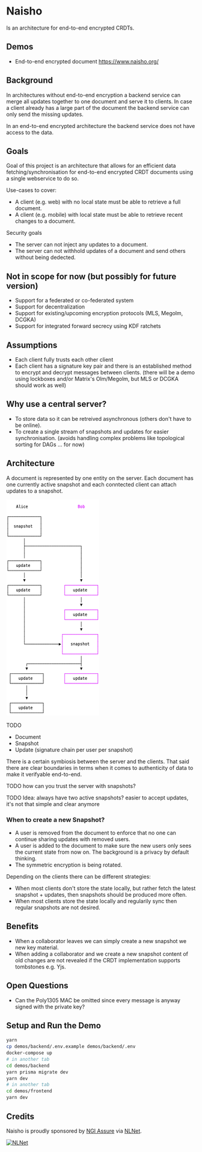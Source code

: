 # Naisho

Is an architecture for end-to-end encrypted CRDTs.

## Demos

- End-to-end encrypted document https://www.naisho.org/

## Background

In architectures without end-to-end encryption a backend service can merge all updates together to one document and serve it to clients. In case a client already has a large part of the document the backend service can only send the missing updates.

In an end-to-end encrypted architecture the backend service does not have access to the data.

## Goals

Goal of this project is an architecture that allows for an efficient data fetching/synchronisation for end-to-end encrypted CRDT documents using a single webservice to do so.

Use-cases to cover:

- A client (e.g. web) with no local state must be able to retrieve a full document.
- A client (e.g. mobile) with local state must be able to retrieve recent changes to a document.

Security goals

- The server can not inject any updates to a document.
- The server can not withhold updates of a document and send others without being dedected.

## Not in scope for now (but possibly for future version)

- Support for a federated or co-federated system
- Support for decentralization
- Support for existing/upcoming encryption protocols (MLS, Megolm, DCGKA)
- Support for integrated forward secrecy using KDF ratchets

## Assumptions

- Each client fully trusts each other client
- Each client has a signature key pair and there is an established method to encrypt and decrypt messages between clients. (there will be a demo using lockboxes and/or Matrix's Olm/Megolm, but MLS or DCGKA should work as well)

## Why use a central server?

- To store data so it can be retreived asynchronous (others don't have to be online).
- To create a single stream of snapshots and updates for easier synchronisation. (avoids handling complex problems like topological sorting for DAGs … for now)

## Architecture

A document is represented by one entity on the server. Each document has one currently active snapshot and each conntected client can attach updates to a snapshot.

<img src="./docs/overview.png?raw=true" width="247" height="573" alt="Relationship between Snapshots and Updates" />

TODO

- Document
- Snapshot
- Update (signature chain per user per snapshot)

There is a certain symbiosis between the server and the clients. That said there are clear boundaries in terms when it comes to authenticity of data to make it verifyable end-to-end.

TODO how can you trust the server with snapshots?

TODO Idea: always have two active snapshots? easier to accept updates, it's not that simple and clear anymore

### When to create a new Snapshot?

- A user is removed from the document to enforce that no one can continue sharing updates with removed users.
- A user is added to the document to make sure the new users only sees the current state from now on. The background is a privacy by default thinking.
- The symmetric encryption is being rotated.

Depending on the clients there can be different strategies:

- When most clients don't store the state locally, but rather fetch the latest snapshot + updates, then snapshots should be produced more often.
- When most clients store the state locally and regularily sync then regular snapshots are not desired.

## Benefits

- When a collaborator leaves we can simply create a new snapshot we new key material.
- When adding a collaborator and we create a new snapshot content of old changes are not revealed if the CRDT implementation supports tombstones e.g. Yjs.

## Open Questions

- Can the Poly1305 MAC be omitted since every message is anyway signed with the private key?

## Setup and Run the Demo

```sh
yarn
cp demos/backend/.env.example demos/backend/.env
docker-compose up
# in another tab
cd demos/backend
yarn prisma migrate dev
yarn dev
# in another tab
cd demos/frontend
yarn dev
```

## Credits

Naisho is proudly sponsored by [NGI Assure](https://nlnet.nl/assure/) via [NLNet](https://nlnet.nl).

<a href="https://nlnet.nl/assure/"><img src="https://nlnet.nl/image/logos/NGIAssure_tag.svg" alt="NLNet" width="100"></a>
